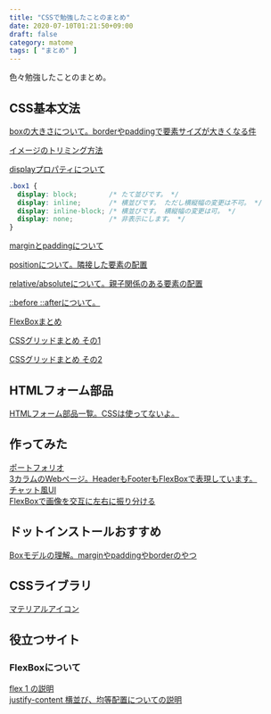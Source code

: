 ```yaml
---
title: "CSSで勉強したことのまとめ"
date: 2020-07-10T01:21:50+09:00
draft: false
category: matome
tags: [ "まとめ" ]
---
```

色々勉強したことのまとめ。  

<!--more-->

## CSS基本文法
[boxの大きさについて。borderやpaddingで要素サイズが大きくなる件](https://codepen.io/fukugit/pen/abdGLbb)  

[イメージのトリミング方法](https://codepen.io/fukugit/pen/NWxMaNz)  

[displayプロパティについて](https://codepen.io/fukugit/pen/MWKGWvp)  
```css
.box1 {
  display: block;        /* たて並びです。 */
  display: inline;       /* 横並びです。 ただし横縦幅の変更は不可。 */
  display: inline-block; /* 横並びです。 横縦幅の変更は可。 */
  display: none;         /* 非表示にします。 */
}
```

[marginとpaddingについて](https://codepen.io/fukugit/pen/VwexZox)  

[positionについて。隣接した要素の配置](https://codepen.io/fukugit/pen/abdGzJM)  

[relative/absoluteについて。親子関係のある要素の配置](https://codepen.io/fukugit/pen/zYrjdJb)  

[::before ::afterについて。](https://codepen.io/fukugit/pen/abdjxzy)  

[FlexBoxまとめ](https://codepen.io/fukugit/pen/eYJReVJ)  

[CSSグリッドまとめ その1](https://codepen.io/fukugit/pen/qBbxyyv)

[CSSグリッドまとめ その2](https://codepen.io/fukugit/pen/OJMqOPe)

## HTMLフォーム部品
[HTMLフォーム部品一覧。CSSは使ってないよ。](https://codepen.io/fukugit/pen/vYLOdBL)  

## 作ってみた
[ポートフォリオ](https://codepen.io/fukugit/pen/oNbYxmM)  
[3カラムのWebページ。HeaderもFooterもFlexBoxで表現しています。](https://codepen.io/fukugit/pen/oNbMKNq)  
[チャット風UI](https://codepen.io/fukugit/pen/yLeqPyW)  
[FlexBoxで画像を交互に左右に振り分ける](https://codepen.io/fukugit/pen/qBbJOLR)  

## ドットインストールおすすめ
[Boxモデルの理解。marginやpaddingやborderのやつ](https://dotinstall.com/lessons/basic_css_styles_v2/51218)  

## CSSライブラリ
[マテリアルアイコン](https://codepen.io/fukugit/pen/rNxWQKv)  

## 役立つサイト
### FlexBoxについて
[flex 1 の説明](https://developer.mozilla.org/ja/docs/Web/CSS/flex)  
[justify-content 横並び、均等配置についての説明](https://developer.mozilla.org/ja/docs/Web/CSS/justify-content)  
